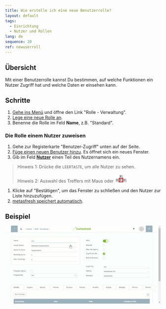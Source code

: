 ```yaml
---
title: Wie erstelle ich eine neue Benutzerrolle?
layout: default
tags:
  - Einrichtung
  - Nutzer und Rollen
lang: de
sequence: 20
ref: newuserroll
---
```


## Übersicht
Mit einer Benutzerrolle kannst Du bestimmen, auf welche Funktionen ein Nutzer Zugriff hat und welche Daten er einsehen kann.

## Schritte
1. [Gehe ins Menü](Menu) und öffne den Link "Rolle - Verwaltung".
1. [Lege eine neue Rolle an](Neuer_Datensatz_Fenster_Webui).
1. Benenne die Rolle im Feld **Name**, z.B. "Standard".

### Die Rolle einem Nutzer zuweisen
1. Gehe zur Registerkarte "Benutzer-Zugriff" unten auf der Seite.
1. [Füge einen neuen Benutzer hinzu](Neuer_Datensatz_Tab_Webui). Es öffnet sich ein neues Fenster.
1. Gib im Feld [**Nutzer**](NeuerBenutzer) einen Teil des Nutzernamens ein.
 > Hinweis 1: Drücke die `LEERTASTE`, um alle Nutzer zu sehen.<br><br>
 > Hinweis 2: Auswahl des Treffers mit Maus oder ![](assets/Workflow_Auftrag_Bis_Rechnung_WebUI-73797.png)

1. Klicke auf "Bestätigen", um das Fenster zu schließen und den Nutzer zur Liste hinzuzufügen.
1. [metasfresh speichert automatisch](Speicheranzeige).

## Beispiel
![](assets/NeueBenutzerrolle.gif)
